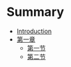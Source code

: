 # Summary

* [Introduction](README.md)
* [第一章](chapter1/first_chapter.md)
    * [第一节](chapter1/part1.md)
    * [第二节](chapter1/part2.md)


